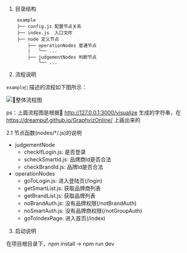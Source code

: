 1. 目录结构

```
    example
    ├── config.js 配置节点关系
    ├── index.js  入口文件
    ├── node 定义节点
        ├── operationNodes 普通节点
        |   └── ...
        ├── judgementNodes 判断节点
            └── ...
```

2. 流程说明

`example` 描述的流程如下图所示：

![整体流程图](https://img.alicdn.com/tfs/TB1tAQPf_tYBeNjy1XdXXXXyVXa-676-778.png)

ps：上面流程图是根据 http://127.0.0.1:3000/visualize 生成的字符串，在 https://dreampuf.github.io/GraphvizOnline/ 上画出来的

2.1 节点函数(nodes/*/.js)的说明

- judgementNode
  - checkIfLogin.js: 是否登录
  - scheckSmartId.js: 品牌商Id是否合法
  - checkBrandId.js: 品牌Id是否合法
- operationNodes
  - goToLogin.js: 进入登陆页(/login)
  - getSmartList.js: 获取品牌商列表
  - getBrandList.js: 获取品牌列表
  - noBrandAuth.js: 没有品牌权限(/notBrandAuth)
  - noSmartAuth.js: 没有品牌商权限(/notGroupAuth)
  - goToIndexPage: 进入首页(/index)

3. 启动说明

在项目根目录下，npm install  ->  npm run dev

